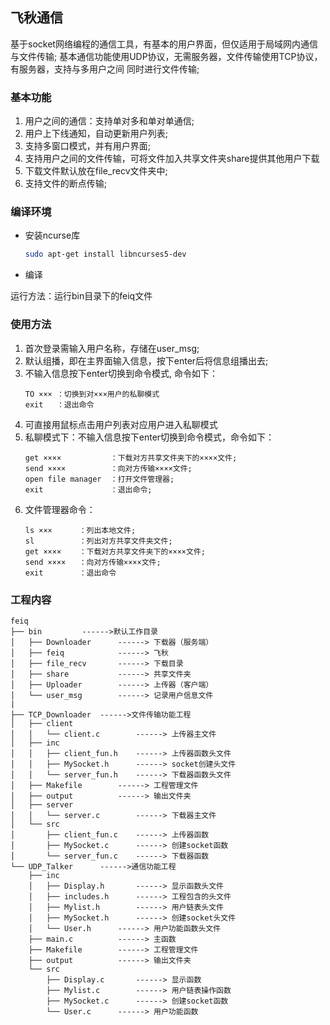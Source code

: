 ## 飞秋通信
基于socket网络编程的通信工具，有基本的用户界面，但仅适用于局域网内通信与文件传输;
基本通信功能使用UDP协议，无需服务器，文件传输使用TCP协议，有服务器，支持与多用户之间
同时进行文件传输;

### 基本功能
1. 用户之间的通信：支持单对多和单对单通信;
2. 用户上下线通知，自动更新用户列表;
3. 支持多窗口模式，并有用户界面;
4. 支持用户之间的文件传输，可将文件加入共享文件夹share提供其他用户下载
5. 下载文件默认放在file_recv文件夹中;
6. 支持文件的断点传输;

### 编译环境
- 安装ncurse库
    ```bash
	sudo apt-get install libncurses5-dev
    ```
- 编译

运行方法：运行bin目录下的feiq文件

### 使用方法
1. 首次登录需输入用户名称，存储在user_msg;
2. 默认组播，即在主界面输入信息，按下enter后将信息组播出去;
3. 不输入信息按下enter切换到命令模式, 命令如下：
    ```
    TO ××× ：切换到对×××用户的私聊模式
	exit   ：退出命令
    ```
1. 可直接用鼠标点击用户列表对应用户进入私聊模式
2. 私聊模式下：不输入信息按下enter切换到命令模式，命令如下：
    ```
    get ×××× 	       ：下载对方共享文件夹下的××××文件;
    send ××××		   ：向对方传输××××文件;
    open file manager  ：打开文件管理器;
    exit               ：退出命令;
    ```
3. 文件管理器命令：
    ```
    ls ×××	    ：列出本地文件;
    sl	        ：列出对方共享文件夹文件;
    get ××××    ：下载对方共享文件夹下的××××文件;
    send ××××   ：向对方传输××××文件;
    exit        ：退出命令
    ```

### 工程内容
```
feiq
├── bin			------>默认工作目录
│   ├── Downloader		------>	下载器（服务端）
│   ├── feiq			------>	飞秋
│   ├── file_recv		------>	下载目录
│   ├── share			------>	共享文件夹
│   ├── Uploader		------>	上传器（客户端）
│   └── user_msg		------>	记录用户信息文件
|
├── TCP_Downloader	------>文件传输功能工程
│   ├── client
│   │   └── client.c		------> 上传器主文件
│   ├── inc
│   │   ├── client_fun.h	------> 上传器函数头文件
│   │   ├── MySocket.h		------> socket创建头文件
│   │   └── server_fun.h	------> 下载器函数头文件
│   ├── Makefile		------> 工程管理文件
│   ├── output			------> 输出文件夹
│   ├── server
│   │   └── server.c		------> 下载器主文件
│   └── src
│       ├── client_fun.c	------> 上传器函数
│       ├── MySocket.c		------> 创建socket函数
│       └── server_fun.c	------> 下载器函数
└── UDP_Talker		------>通信功能工程
    ├── inc
    │   ├── Display.h		------> 显示函数头文件
    │   ├── includes.h		------> 工程包含的头文件
    │   ├── Mylist.h		------> 用户链表头文件
    │   ├── MySocket.h		------> 创建socket头文件
    │   └── User.h		------> 用户功能函数头文件
    ├── main.c			------> 主函数
    ├── Makefile		------> 工程管理文件
    ├── output			------> 输出文件夹
    └── src
        ├── Display.c		------> 显示函数
        ├── Mylist.c		------> 用户链表操作函数
        ├── MySocket.c		------> 创建socket函数
        └── User.c		------> 用户功能函数
```
